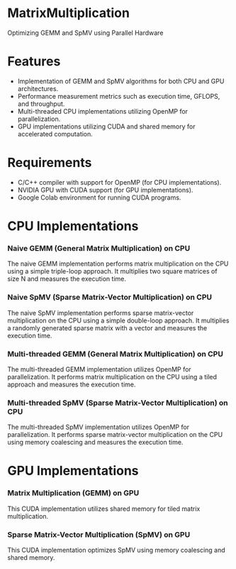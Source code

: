 # MatrixMultiplication
Optimizing GEMM and SpMV using Parallel Hardware

# Features
- Implementation of GEMM and SpMV algorithms for both CPU and GPU architectures.
- Performance measurement metrics such as execution time, GFLOPS, and throughput.
- Multi-threaded CPU implementations utilizing OpenMP for parallelization.
- GPU implementations utilizing CUDA and shared memory for accelerated computation.

# Requirements
- C/C++ compiler with support for OpenMP (for CPU implementations).
- NVIDIA GPU with CUDA support (for GPU implementations).
- Google Colab environment for running CUDA programs.

# CPU Implementations
### Naive GEMM (General Matrix Multiplication) on CPU
The naive GEMM implementation performs matrix multiplication on the CPU using a simple triple-loop approach. It multiplies two square matrices of size N and measures the execution time.

### Naive SpMV (Sparse Matrix-Vector Multiplication) on CPU
The naive SpMV implementation performs sparse matrix-vector multiplication on the CPU using a simple double-loop approach. It multiplies a randomly generated sparse matrix with a vector and measures the execution time.

### Multi-threaded GEMM (General Matrix Multiplication) on CPU
The multi-threaded GEMM implementation utilizes OpenMP for parallelization. It performs matrix multiplication on the CPU using a tiled approach and measures the execution time.

### Multi-threaded SpMV (Sparse Matrix-Vector Multiplication) on CPU
The multi-threaded SpMV implementation utilizes OpenMP for parallelization. It performs sparse matrix-vector multiplication on the CPU using memory coalescing and measures the execution time.

# GPU Implementations
### Matrix Multiplication (GEMM) on GPU
This CUDA implementation utilizes shared memory for tiled matrix multiplication.

### Sparse Matrix-Vector Multiplication (SpMV) on GPU
This CUDA implementation optimizes SpMV using memory coalescing and shared memory.


